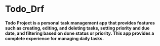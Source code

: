 # Todo_Drf
#### Todo Project is a personal task management app that provides features such as creating, editing, and deleting tasks, setting priority and due date, and filtering based on done status or priority. This app provides a complete experience for managing daily tasks.
